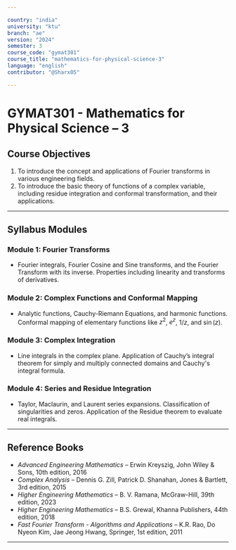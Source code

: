 ```yaml
---

country: "india"
university: "ktu"
branch: "ae"
version: "2024"
semester: 3
course_code: "gymat301"
course_title: "mathematics-for-physical-science-3"
language: "english"
contributor: "@Sharx05"

---
```


# GYMAT301 - Mathematics for Physical Science – 3

## Course Objectives

1.  To introduce the concept and applications of Fourier transforms in various engineering fields.
2.  To introduce the basic theory of functions of a complex variable, including residue integration and conformal transformation, and their applications.

---

## Syllabus Modules

### Module 1: Fourier Transforms

-   Fourier integrals, Fourier Cosine and Sine transforms, and the Fourier Transform with its inverse. Properties including linearity and transforms of derivatives.

### Module 2: Complex Functions and Conformal Mapping

-   Analytic functions, Cauchy-Riemann Equations, and harmonic functions. Conformal mapping of elementary functions like $z^2$, $e^z$, $1/z$, and $\sin(z)$.

### Module 3: Complex Integration

-   Line integrals in the complex plane. Application of Cauchy’s integral theorem for simply and multiply connected domains and Cauchy's integral formula.

### Module 4: Series and Residue Integration

-   Taylor, Maclaurin, and Laurent series expansions. Classification of singularities and zeros. Application of the Residue theorem to evaluate real integrals.

---

## Reference Books

-   *Advanced Engineering Mathematics* – Erwin Kreyszig, John Wiley & Sons, 10th edition, 2016
-   *Complex Analysis* – Dennis G. Zill, Patrick D. Shanahan, Jones & Bartlett, 3rd edition, 2015
-   *Higher Engineering Mathematics* – B. V. Ramana, McGraw-Hill, 39th edition, 2023
-   *Higher Engineering Mathematics* – B.S. Grewal, Khanna Publishers, 44th edition, 2018
-   *Fast Fourier Transform - Algorithms and Applications* – K.R. Rao, Do Nyeon Kim, Jae Jeong Hwang, Springer, 1st edition, 2011

---
